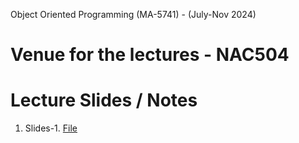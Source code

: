 Object Oriented Programming (MA-5741) - (July-Nov 2024)
# Venue for the lectures - NAC504


# Lecture Slides / Notes
1. Slides-1. [File](OOP_August_2024/Slides-1)
